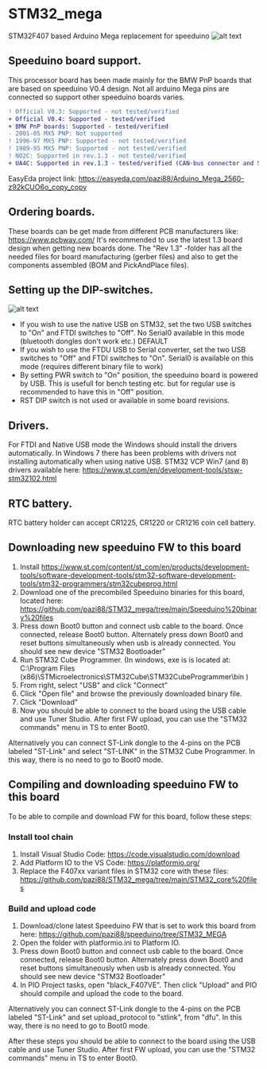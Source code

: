# STM32_mega
STM32F407 based Arduino Mega replacement for speeduino
![alt text](https://pazi88.kuvat.fi/kuvat/Projektikuvat/Random%20projektit/speeduino/20201201_085147.jpg?img=smaller)

## Speeduino board support.

This processor board has been made mainly for the BMW PnP boards that are based on speeduino V0.4 design. Not all arduino Mega pins are connected so support other speeduino boards varies.
 ```diff 
! Official V0.3: Supported - not tested/verified
+ Official V0.4: Supported - tested/verified
+ BMW PnP boards: Supported - tested/verified
- 2001-05 MX5 PNP: Not supported
! 1996-97 MX5 PNP: Supported - not tested/verified
! 1989-95 MX5 PNP: Supported - not tested/verified
! NO2C: Supported in rev.1.3 - not tested/verified
+ UA4C: Supported in rev.1.3 - tested/verified (CAN-bus connector and SD-card slot have some fitment issues)
```

EasyEda project link: https://easyeda.com/pazi88/Arduino_Mega_2560-z92kCUO6o_copy_copy

## Ordering boards.

These boards can be get made from different PCB manufacturers like: https://www.pcbway.com/ It's recommended to use the latest 1.3 board design when getting new boards done. The "Rev 1.3" -folder has all the needed files for board manufacturing (gerber files) and also to get the components assembled (BOM and PickAndPlace files).

## Setting up the DIP-switches.

![alt text](https://github.com/pazi88/STM32_mega/blob/main/Pics/DIP_switches.jpg?raw=true)

- If you wish to use the native USB on STM32, set the two USB switches to "On" and FTDI switches to "Off". No Serial0 available in this mode (bluetooth dongles don't work etc.) DEFAULT
- If you wish to use the FTDU USB to Serial converter, set the two USB switches to "Off" and FTDI switches to "On". Serial0 is available on this mode (requires different binary file to work)
- By setting PWR switch to "On" position, the speeduino board is powered by USB. This is usefull for bench testing etc. but for regular use is recommended to have this in "Off" position.
- RST DIP switch is not used or available in some board revisions.

## Drivers.

For FTDI and Native USB mode the Windows should install the drivers automatically. In Windows 7 there has been problems with drivers not installing automatically when using native USB.
STM32 VCP Win7 (and 8) drivers available here: https://www.st.com/en/development-tools/stsw-stm32102.html

## RTC battery.

RTC battery holder can accept CR1225, CR1220 or CR1216 coin cell battery.

## Downloading new speeduino FW to this board

1. Install https://www.st.com/content/st_com/en/products/development-tools/software-development-tools/stm32-software-development-tools/stm32-programmers/stm32cubeprog.html
2. Download one of the precombiled Speeduino binaries for this board, located here: https://github.com/pazi88/STM32_mega/tree/main/Speeduino%20binary%20files
3. Press down Boot0 button and connect usb cable to the board. Once connected, release Boot0 button. Alternately press down Boot0 and reset buttons simultaneously when usb is already connected. You should see new device "STM32 Bootloader"
4. Run STM32 Cube Programmer. (In windows, exe is is located at: C:\Program Files (x86)\STMicroelectronics\STM32Cube\STM32CubeProgrammer\bin )
5. From right, select "USB" and click "Connect"
6. Click "Open file" and browse the previously downloaded binary file.
7. Click "Download"
8. Now you should be able to connect to the board using the USB cable and use Tuner Studio. After first FW upload, you can use the "STM32 commands" menu in TS to enter Boot0.

Alternatively you can connect ST-Link dongle to the 4-pins on the PCB labeled "ST-Link" and select "ST-LINK" in the STM32 Cube Programmer. In this way, there is no need to go to Boot0 mode.

## Compiling and downloading speeduino FW to this board

To be able to compile and download FW for this board, follow these steps:

### Install tool chain
1. Install Visual Studio Code: https://code.visualstudio.com/download
2. Add Platform IO to the VS Code: https://platformio.org/
4. Replace the F407xx variant files in STM32 core with these files: https://github.com/pazi88/STM32_mega/tree/main/STM32_core%20files

### Build and upload code
1. Download/clone latest Speeduino FW that is set to work this board from here: https://github.com/pazi88/speeduino/tree/STM32_MEGA
2. Open the folder with platformio.ini to Platform IO.
3. Press down Boot0 button and connect usb cable to the board. Once connected, release Boot0 button. Alternately press down Boot0 and reset buttons simultaneously when usb is already connected. You should see new device "STM32 Bootloader"
4. In PIO Project tasks, open "black_F407VE". Then click "Upload" and PIO should compile and upload the code to the board.

Alternatively you can connect ST-Link dongle to the 4-pins on the PCB labeled "ST-Link" and set upload_protocol to "stlink", from "dfu". In this way, there is no need to go to Boot0 mode.

After these steps you should be able to connect to the board using the USB cable and use Tuner Studio. After first FW upload, you can use the "STM32 commands" menu in TS to enter Boot0.
